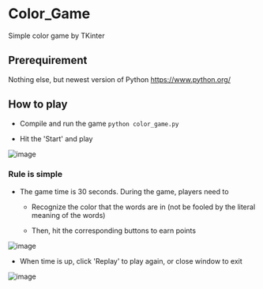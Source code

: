 # Color_Game
Simple color game by TKinter

## Prerequirement 

Nothing else, but newest version of Python https://www.python.org/

## How to play

- Compile and run the game ```python color_game.py```

- Hit the 'Start' and play

![image](https://user-images.githubusercontent.com/34822412/62730721-8d91ac00-b9ee-11e9-9664-721e104025e4.png)

### Rule is simple

 - The game time is 30 seconds. During the game, players need to

   - Recognize the color that the words are in (not be fooled by the literal meaning of the words)

   - Then, hit the corresponding buttons to earn points

![image](https://user-images.githubusercontent.com/34822412/62731051-4a840880-b9ef-11e9-818e-a887824182b8.png)

- When time is up, click 'Replay' to play again, or close window to exit

![image](https://user-images.githubusercontent.com/34822412/62731164-8f0fa400-b9ef-11e9-857b-0de7b2e41f18.png)
